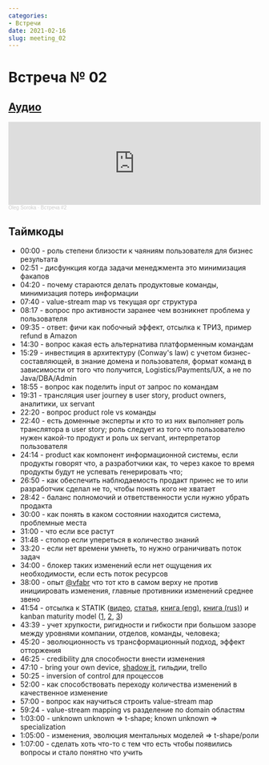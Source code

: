 ```yaml
---
categories:
- Встречи
date: 2021-02-16
slug: meeting_02
---
```

# Встреча № 02

<!-- more -->
## [Аудио](https://soundcloud.com/oleg-soroka/vstrecha-2)

<iframe width="100%" height="166" scrolling="no" frameborder="no" allow="autoplay" src="https://w.soundcloud.com/player/?url=https%3A//api.soundcloud.com/tracks/1630941885&color=%23ff5500&auto_play=false&hide_related=false&show_comments=true&show_user=true&show_reposts=false&show_teaser=true"></iframe><div style="font-size: 10px; color: #cccccc;line-break: anywhere;word-break: normal;overflow: hidden;white-space: nowrap;text-overflow: ellipsis; font-family: Interstate,Lucida Grande,Lucida Sans Unicode,Lucida Sans,Garuda,Verdana,Tahoma,sans-serif;font-weight: 100;"><a href="https://soundcloud.com/oleg-soroka" title="Oleg Soroka" target="_blank" style="color: #cccccc; text-decoration: none;">Oleg Soroka</a> · <a href="https://soundcloud.com/oleg-soroka/vstrecha-2" title="Встреча #2" target="_blank" style="color: #cccccc; text-decoration: none;">Встреча #2</a></div>

<!-- more -->

## Таймкоды

- 00:00 - роль степени близости к чаяниям пользователя для бизнес результата
- 02:51 - дисфункция когда задачи менеджмента это минимизация факапов
- 04:20 - почему стараются делать продуктовые команды, минимизация потерь информации
- 07:40 - value-stream map vs текущая орг структура
- 08:17 - вопрос про активности заранее чем возникнет проблема у пользователя
- 09:35 - ответ: фичи как побочный эффект, отсылка к ТРИЗ, пример refund в Amazon
- 14:30 - вопрос какая есть альтернатива платформенным командам
- 15:29 - инвестиция в архитектуру (Conway's law) с учетом бизнес-составляющей, в знание домена и пользователя, формат команд в зависимости от того что получится, Logistics/Payments/UX, а не по Java/DBA/Admin
- 18:55 - вопрос как поделить input от запрос по командам
- 19:31 - трансляция user journey в user story, product owners, аналитики, ux servant
- 22:20 - вопрос product role vs команды
- 22:40 - есть доменные эксперты и кто то из них выполняет роль транслятора в user story; роль следует из того что пользователю нужен какой-то продукт и роль ux servant, интерпретатор пользователя
- 24:14 - product как компонент информационной системы, если продукты говорят что, а разработчики как, то через какое то время продукты будут не успевать генерировать что;
- 26:50 - как обеспечить наблюдаемость продакт принес не то или разработчик сделал не то, чтобы понять кого не хватает
- 28:42 - баланс полномочий и ответственности усли нужно убрать продакта
- 30:00 - как понять в каком состоянии находится система, проблемные места
- 31:00 - что если все растут
- 31:48 - стопор если упереться в количество знаний
- 33:20 - если нет времени умнеть, то нужно ограничивать поток задач
- 34:00 - блокер таких изменений если нет ощущения их необходимости, если есть поток ресурсов
- 38:00 - опыт [@vfabr](https://t.me/vfabr) что тот кто в самом верху не против инициировать изменения, главные противники изменений среднее звено
- 41:54 - отсылка к STATIK ([видео](https://kanbanguide.ru/resources/video-category/statik/), [статья](https://filipyev.ru/2017/11/09/s-t-a-t-i-k-system-thinking-approach-for-introducing-kanban-ili-kak-sistemno-zapustit-kanban-v-komande/), [книга (eng)](https://t.me/kanban_talks/23743), [книга (rus)](https://tlgur.com/d/8Qe0pMj8))  и kanban maturity model ([1](https://drive.google.com/file/d/1jYfbtKH80-tJANEO7cw-jLVe2Olqe_40/view?usp=sharing), [2](https://youtu.be/_GLpKi_f4zU), [3](https://youtu.be/OlH2Fo7HFhc))
- 43:39 - учет хрупкости, ригидности и гибкости при большом зазоре между уровнями компании, отделов, команды, человека; 
- 45:20 - эволюционность vs трансформационный подход, эффект отторжения
- 46:25 - credibility для способности внести изменения
- 47:10 - bring your own device, [shadow it](https://en.wikipedia.org/wiki/Shadow_IT), гильдии, trello
- 50:25 - inversion of control для процессов
- 52:00 - как способствовать переходу количества изменений в качественное изменение
- 57:00 - вопрос как научиться строить value-stream map
- 59:24 - value-stream mapping vs разделение по domain областям
- 1:03:00 - unknown unknown => t-shape; known unknown => specialization
- 1:05:00 - изменения, эволюция ментальных моделей => t-shape/роли
- 1:07:00 - сделать хоть что-то с тем что есть чтобы появились вопросы и стало понятно что учить
